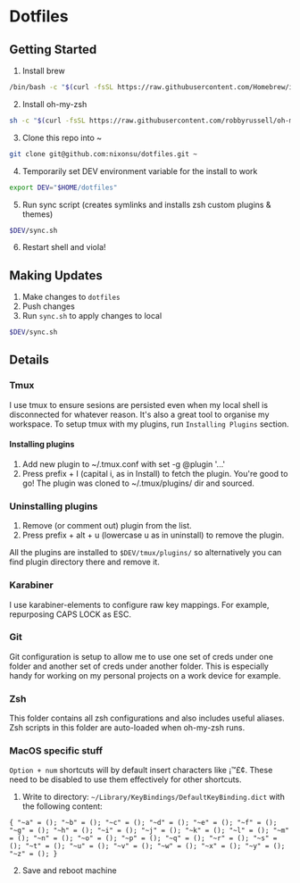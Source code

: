 # Dotfiles

## Getting Started

1. Install brew

```zsh
/bin/bash -c "$(curl -fsSL https://raw.githubusercontent.com/Homebrew/install/HEAD/install.sh)"
```

2. Install oh-my-zsh

```zsh
sh -c "$(curl -fsSL https://raw.githubusercontent.com/robbyrussell/oh-my-zsh/master/tools/install.sh)"
```

3. Clone this repo into ~

```zsh
git clone git@github.com:nixonsu/dotfiles.git ~
```

4. Temporarily set DEV environment variable for the install to work

```zsh
export DEV="$HOME/dotfiles"
```

5. Run sync script (creates symlinks and installs zsh custom plugins & themes)

```zsh
$DEV/sync.sh
```

6. Restart shell and viola!

## Making Updates

1. Make changes to `dotfiles`
2. Push changes
2. Run `sync.sh` to apply changes to local

```zsh
$DEV/sync.sh
```

## Details

### Tmux

I use tmux to ensure sesions are persisted even when my local shell is disconnected for whatever reason. It's also a great tool to organise my workspace. To setup tmux with my plugins, run `Installing Plugins` section.

#### Installing plugins

1. Add new plugin to ~/.tmux.conf with set -g @plugin '...'
2. Press prefix + I (capital i, as in Install) to fetch the plugin.
You're good to go! The plugin was cloned to ~/.tmux/plugins/ dir and sourced.

### Uninstalling plugins

1. Remove (or comment out) plugin from the list.
2. Press prefix + alt + u (lowercase u as in uninstall) to remove the plugin.

All the plugins are installed to `$DEV/tmux/plugins/` so alternatively you can find plugin directory there and remove it.

### Karabiner

I use karabiner-elements to configure raw key mappings. For example, repurposing CAPS LOCK as ESC.

### Git

Git configuration is setup to allow me to use one set of creds under one folder and another set of creds under another folder. This is especially handy for working on my personal projects on a work device for example.

### Zsh

This folder contains all zsh configurations and also includes useful aliases. Zsh scripts in this folder are auto-loaded when oh-my-zsh runs.

### MacOS specific stuff

`Option + num` shortcuts will by default insert characters like ¡™£¢. These need to be disabled to use them effectively for other shortcuts.

1. Write to directory: `~/Library/KeyBindings/DefaultKeyBinding.dict` with the following content:

```
{ "~a" = (); "~b" = (); "~c" = (); "~d" = (); "~e" = (); "~f" = (); "~g" = (); "~h" = (); "~i" = (); "~j" = (); "~k" = (); "~l" = (); "~m" = (); "~n" = (); "~o" = (); "~p" = (); "~q" = (); "~r" = (); "~s" = (); "~t" = (); "~u" = (); "~v" = (); "~w" = (); "~x" = (); "~y" = (); "~z" = (); }
```

2. Save and reboot machine
